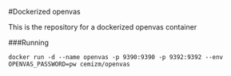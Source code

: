 #Dockerized openvas

This is the repository for a dockerized openvas container

###Running

```
docker run -d --name openvas -p 9390:9390 -p 9392:9392 --env OPENVAS_PASSWORD=pw cemizm/openvas
```
    